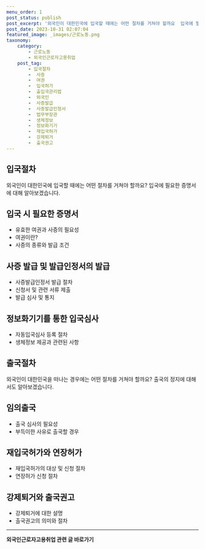 ```yaml
---
menu_order: 1
post_status: publish
post_excerpt: '외국인이 대한민국에 입국할 때에는 어떤 절차를 거쳐야 할까요  입국에 필요한 증명서에 대해 알아보겠습니다.'
post_date: 2023-10-31 02:07:04
featured_image: _images/근로노동.png
taxonomy:
    category:
        - 근로노동
        - 외국인근로자고용취업
    post_tag:
        - 입국절차
        -  사증
        -  여권
        -  입국허가
        -  출입국관리법
        -  외국인
        -  사증발급
        -  사증발급인정서
        -  법무부장관
        -  생체정보
        -  정보화기기
        -  재입국허가
        -  강제퇴거
        -  출국권고
---
```



## 입국절차
외국인이 대한민국에 입국할 때에는 어떤 절차를 거쳐야 할까요? 입국에 필요한 증명서에 대해 알아보겠습니다.

## 입국 시 필요한 증명서
- 유효한 여권과 사증의 필요성
- 여권이란?
- 사증의 종류와 발급 조건

## 사증 발급 및 발급인정서의 발급
- 사증발급인정서 발급 절차
- 신청서 및 관련 서류 제출
- 발급 심사 및 통지

## 정보화기기를 통한 입국심사
- 자동입국심사 등록 절차
- 생체정보 제공과 관련된 사항

## 출국절차
외국인이 대한민국을 떠나는 경우에는 어떤 절차를 거쳐야 할까요? 출국의 정지에 대해서도 알아보겠습니다.

## 임의출국
- 출국 심사의 필요성
- 부득이한 사유로 출국할 경우

## 재입국허가와 연장허가
- 재입국허가의 대상 및 신청 절차
- 연장허가 신청 절차

## 강제퇴거와 출국권고
- 강제퇴거에 대한 설명
- 출국권고의 의미와 절차

<!-- wp:separator -->
<hr class="wp-block-separator has-alpha-channel-opacity"/>
<!-- /wp:separator -->

<!-- wp:group {"backgroundColor":"base","layout":{"type":"constrained"}} -->
<div class="wp-block-group has-base-background-color has-background"><!-- wp:paragraph {"align":"center","fontSize":"medium"} -->
<p class="has-text-align-center has-large-font-size"><strong>외국인근로자고용취업 관련 글 바로가기</strong></p>
<!-- /wp:paragraph -->


<!-- wp:latest-posts
{"categories":[{"id":10884,"count":19,"description":"","link":"https://uknowlaw.com/category/%ec%99%b8%ea%b5%ad%ec%9d%b8%ea%b7%bc%eb%a1%9c%ec%9e%90%ea%b3%a0%ec%9a%a9%ec%b7%a8%ec%97%85/","name":"외국인근로자고용취업","slug":"외국인근로자고용취업","taxonomy":"category","parent":0,"meta":[],"_links":{"self":[{"href":"https://uknowlaw.com/wp-json/wp/v2/categories/10884"}],"collection":[{"href":"https://uknowlaw.com/wp-json/wp/v2/categories"}],"about":[{"href":"https://uknowlaw.com/wp-json/wp/v2/taxonomies/category"}],"wp:post_type":[{"href":"https://uknowlaw.com/wp-json/wp/v2/posts?categories=10884"}],"curies":[{"name":"wp","href":"https://api.w.org/{rel}","templated":true}]}}],"postsToShow":100,"excerptLength":28,"postLayout":"grid","columns":2,"featuredImageAlign":"left","featuredImageSizeSlug":"large","fontSize":"small"} /--></div>
<!-- /wp:group -->
